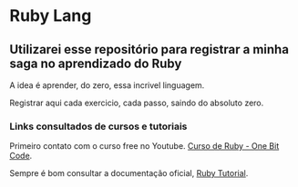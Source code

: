 # Ruby Lang
## Utilizarei esse repositório para registrar a minha saga no aprendizado do Ruby

A idea é aprender, do zero, essa incrivel linguagem.

Registrar aqui cada exercicio, cada passo, saindo do absoluto zero.

### Links consultados de cursos e tutoriais 

Primeiro contato com o curso free no Youtube. [Curso de Ruby - One Bit Code](https://www.youtube.com/watch?v=2js9Q_BMD-8&list=PLdDT8if5attEOcQGPHLNIfnSFiJHhGDOZ).

Sempre é bom consultar a documentação oficial, [Ruby Tutorial](https://www.rubyguides.com/ruby-tutorial).
